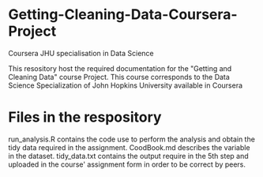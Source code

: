 # Getting-Cleaning-Data-Coursera-Project
Coursera JHU specialisation in Data Science

This resository host the required documentation for the  "Getting and Cleaning Data" course Project.
This course corresponds to the Data Science Specialization of John Hopkins University available in Coursera 

# Files in the respository

run_analysis.R contains the code use to perform the analysis and obtain the tidy data required in the assignment.
CoodBook.md describes the variable in the dataset.
tidy_data.txt contains the output require in the 5th step and uploaded in the course' assignment form in order to be correct by peers.



